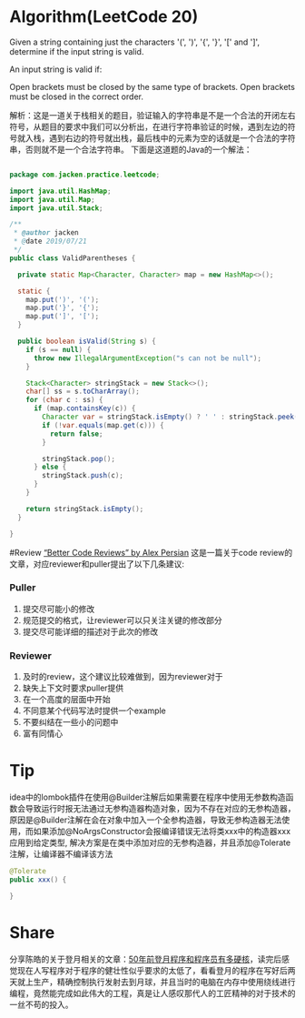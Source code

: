 # Algorithm(LeetCode 20)
Given a string containing just the characters '(', ')', '{', '}', '[' and ']', determine if the input string is valid.

An input string is valid if:

Open brackets must be closed by the same type of brackets.
Open brackets must be closed in the correct order.

解析：这是一道关于栈相关的题目，验证输入的字符串是不是一个合法的开闭左右符号，从题目的要求中我们可以分析出，在进行字符串验证的时候，遇到左边的符号就入栈，遇到右边的符号就出栈，最后栈中的元素为空的话就是一个合法的字符串，否则就不是一个合法字符串。
下面是这道题的Java的一个解法：

```java

package com.jacken.practice.leetcode;

import java.util.HashMap;
import java.util.Map;
import java.util.Stack;

/**
 * @author jacken
 * @date 2019/07/21
 */
public class ValidParentheses {

  private static Map<Character, Character> map = new HashMap<>();

  static {
    map.put(')', '(');
    map.put('}', '{');
    map.put(']', '[');
  }

  public boolean isValid(String s) {
    if (s == null) {
      throw new IllegalArgumentException("s can not be null");
    }

    Stack<Character> stringStack = new Stack<>();
    char[] ss = s.toCharArray();
    for (char c : ss) {
      if (map.containsKey(c)) {
        Character var = stringStack.isEmpty() ? ' ' : stringStack.peek();
        if (!var.equals(map.get(c))) {
          return false;
        }

        stringStack.pop();
      } else {
        stringStack.push(c);
      }
    }

    return stringStack.isEmpty();
  }

}


```


#Review
 [“Better Code Reviews” by Alex Persian](https://medium.com/better-programming/better-code-reviews-190efd53bc10) 这是一篇关于code review的文章，对应reviewer和puller提出了以下几条建议: 
 
### Puller  
  1. 提交尽可能小的修改
  2. 规范提交的格式，让reviewer可以只关注关键的修改部分
  3. 提交尽可能详细的描述对于此次的修改
  
### Reviewer
  1. 及时的review，这个建议比较难做到，因为reviewer对于
  2. 缺失上下文时要求puller提供
  3. 在一个高度的层面中开始
  4. 不同意某个代码写法时提供一个example
  5. 不要纠结在一些小的问题中
  6. 富有同情心

# Tip
  
  idea中的lombok插件在使用@Builder注解后如果需要在程序中使用无参数构造函数会导致运行时报无法通过无参构造器构造对象，因为不存在对应的无参构造器，原因是@Builder注解在会在对象中加入一个全参构造器，导致无参构造器无法使用，而如果添加@NoArgsConstructor会报编译错误无法将类xxx中的构造器xxx应用到给定类型,
  解决方案是在类中添加对应的无参构造器，并且添加@Tolerate注解，让编译器不编译该方法
  ```java
  @Tolerate
  public xxx() {
  
  }
  ```
  
# Share
  分享陈皓的关于登月相关的文章：[50年前登月程序和程序员有多硬核](https://coolshell.cn/articles/19612.html)，读完后感觉现在人写程序对于程序的健壮性似乎要求的太低了，看看登月的程序在写好后两天就上生产，精确控制执行发射去到月球，并且当时的电脑在内存中使用绕线进行编程，竟然能完成如此伟大的工程，真是让人感叹那代人的工匠精神的对于技术的一丝不苟的投入。
